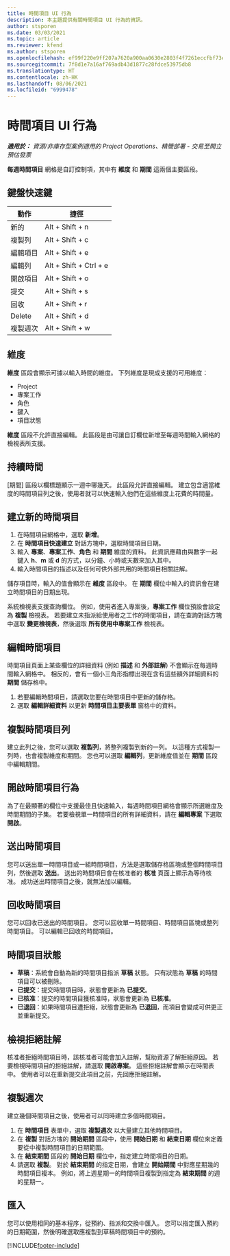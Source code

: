 ```yaml
---
title: 時間項目 UI 行為
description: 本主題提供有關時間項目 UI 行為的資訊。
author: stsporen
ms.date: 03/03/2021
ms.topic: article
ms.reviewer: kfend
ms.author: stsporen
ms.openlocfilehash: ef99f220e9ff207a7620a900aa0630e2803f4f7261eccfbf73ed79717648bf92
ms.sourcegitcommit: 7f8d1e7a16af769adb43d1877c28fdce53975db8
ms.translationtype: HT
ms.contentlocale: zh-HK
ms.lasthandoff: 08/06/2021
ms.locfileid: "6999478"
---
```

# <a name="time-entry-ui-behavior"></a>時間項目 UI 行為

_**適用於：** 資源/非庫存型案例適用的 Project Operations、精簡部署 - 交易至開立預估發票_


**每週時間項目** 網格是自訂控制項，其中有 **維度** 和 **期間** 這兩個主要區段。

## <a name="keyboard-shortcuts"></a>鍵盤快速鍵
| 動作​​        | 捷徑                  |
|------------   |------------------------   |
| 新的           | Alt + Shift + n           |
| 複製列      | Alt + Shift + c           |
| 編輯項目    | Alt + Shift + e           |
| 編輯列      | Alt + Shift + Ctrl + e    |
| 開啟項目    | Alt + Shift + o           |
| 提交        | Alt + Shift + s           |
| 回收        | Alt + Shift + r           |
| Delete        | Alt + Shift + d           |
| 複製週次     | Alt + Shift + w           |

## <a name="dimensions"></a>維度
**維度** 區段會顯示可據以輸入時間的維度。 下列維度是現成支援的可用維度：

  - Project
  - 專案工作
  - 角色
  - 鍵入
  - 項目狀態

**維度** 區段不允許直接編輯。 此區段是由可讓自訂欄位新增至每週時間輸入網格的檢視表所支援。

## <a name="duration"></a>持續時間
[期間] 區段以欄標題顯示一週中哪幾天。 此區段允許直接編輯。 建立包含適當維度的時間項目列之後，使用者就可以快速輸入他們在這些維度上花費的時間量。

## <a name="create-a-new-time-entry"></a>建立新的時間項目

1. 在時間項目網格中，選取 **新增**。 
2. 在 **時間項目快速建立** 對話方塊中，選取時間項目日期。
3. 輸入 **專案**、**專案工作**、**角色** 和 **期間** 維度的資料。 此資訊應藉由與數字一起鍵入 **h**、**m** 或 **d** 的方式，以分鐘、小時或天數來加入其中。 
4. 輸入時間項目的描述以及任何可供外部共用的時間項目相關註解。 

儲存項目時，輸入的值會顯示在 **維度** 區段中。 在 **期間** 欄位中輸入的資訊會在建立時間項目的日期出現。

系統檢視表支援查詢欄位。 例如，使用者進入專案後，**專案工作** 欄位預設會設定為 **複製** 檢視表。 若要建立未指派給使用者之工作的時間項目，請在查詢對話方塊中選取 **變更檢視表**，然後選取 **所有使用中專案工作** 檢視表。

## <a name="edit-a-time-entry"></a>編輯時間項目 
時間項目頁面上某些欄位的詳細資料 (例如 **描述** 和 **外部註解**) 不會顯示在每週時間輸入網格中。 相反的，會有一個小三角形指標出現在含有這些額外詳細資料的 **期間** 儲存格中。 

1. 若要編輯時間項目，請選取您要在時間項目中更新的儲存格。
2. 選取 **編輯詳細資料** 以更新 **時間項目主要表單** 窗格中的資料。 

## <a name="copy-a-time-entry-row"></a>複製時間項目列
建立此列之後，您可以選取 **複製列**，將整列複製到新的一列。 以這種方式複製一列時，也會複製維度和期間。 您也可以選取 **編輯列**，更新維度值並在 **期間** 區段中編輯期間。

## <a name="open-a-time-entry-behavior"></a>開啟時間項目行為
為了在最顯著的欄位中支援最佳且快速輸入，每週時間項目網格會顯示所選維度及時間期間的子集。 若要檢視單一時間項目的所有詳細資料，請在 **編輯專案** 下選取 **開啟**。

## <a name="submit-a-time-entry"></a>送出時間項目
您可以送出單一時間項目或一組時間項目，方法是選取儲存格區塊或整個時間項目列，然後選取 **送出**。 送出的時間項目會在核准者的 **核准** 頁面上顯示為等待核准。 成功送出時間項目之後，就無法加以編輯。

## <a name="recall-a-time-entry"></a>回收時間項目
您可以回收已送出的時間項目。 您可以回收單一時間項目、時間項目區塊或整列時間項目。 可以編輯已回收的時間項目。

## <a name="time-entry-status"></a>時間項目狀態

- **草稿**：系統會自動為新的時間項目指派 **草稿** 狀態。 只有狀態為 **草稿** 的時間項目可以被刪除。
- **已提交**：提交時間項目時，狀態會更新為 **已提交**。 
- **已核准**：提交的時間項目獲核准時，狀態會更新為 **已核准**。 
- **已退回**：如果時間項目遭拒絕，狀態會更新為 **已退回**，而項目會變成可供更正並重新提交。 

## <a name="view-rejection-comments"></a>檢視拒絕註解
核准者拒絕時間項目時，該核准者可能會加入註解，幫助資源了解拒絕原因。 若要檢視時間項目的拒絕註解，請選取 **開啟專案**。 這些拒絕註解會顯示在時間表中。 使用者可以在重新提交此項目之前，先回應拒絕註解。

## <a name="copy-week"></a>複製週次
建立幾個時間項目之後，使用者可以同時建立多個時間項目。

1. 在 **時間項目** 表單中，選取 **複製週次** 以大量建立其他時間項目。 
2. 在 **複製** 對話方塊的 **開始期間** 區段中，使用 **開始日期** 和 **結束日期** 欄位來定義要從中複製時間項目的日期範圍。 
3. 在 **結束期間** 區段的 **開始日期** 欄位中，指定建立時間項目的日期。 
4. 請選取 **複製**。 對於 **結束期間** 的指定日期，會建立 **開始期間** 中對應星期幾的時間項目複本。 例如，將上週星期一的時間項目複製到指定為 **結束期間** 的週的星期一。

## <a name="import"></a>匯入
您可以使用相同的基本程序，從預約、指派和交換中匯入。 您可以指定匯入預約的日期範圍，然後明確選取應複製到草稿時間項目中的預約。 


[!INCLUDE[footer-include](../includes/footer-banner.md)]
